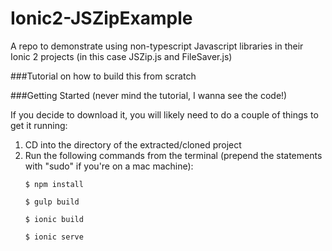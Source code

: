 # Ionic2-JSZipExample
A repo to demonstrate using non-typescript Javascript libraries in their Ionic 2 projects (in this case JSZip.js and FileSaver.js)

###Tutorial on how to build this from scratch

###Getting Started (never mind the tutorial, I wanna see the code!)

<p class="alert alert-warn">If you decide to download it, you will likely need to do a couple of things to get it running:<ol><li>CD into the directory of the extracted/cloned project</li>
<li>Run the following commands from the terminal (prepend the statements with "sudo" if you're on a mac machine):

``` 
$ npm install 
```
``` 
$ gulp build 
```
``` 
$ ionic build 
``` 
``` 
$ ionic serve 
``` 

</li>
</ol>
</p>
